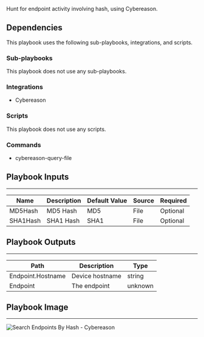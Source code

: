 Hunt for endpoint activity involving hash, using Cybereason.

## Dependencies
This playbook uses the following sub-playbooks, integrations, and scripts.

### Sub-playbooks
This playbook does not use any sub-playbooks.

### Integrations
* Cybereason

### Scripts
This playbook does not use any scripts.

### Commands
* cybereason-query-file

## Playbook Inputs
---

| **Name** | **Description** | **Default Value** | **Source** | **Required** |
| --- | --- | --- | --- | --- |
| MD5Hash | MD5 Hash | MD5 | File | Optional |
| SHA1Hash | SHA1 Hash | SHA1 | File | Optional |

## Playbook Outputs
---

| **Path** | **Description** | **Type** |
| --- | --- | --- |
| Endpoint.Hostname | Device hostname | string |
| Endpoint | The endpoint | unknown |

## Playbook Image
---
![Search Endpoints By Hash - Cybereason](../../doc_files/Search_Endpoints_By_Hash_-_Cybereason.png/n)


